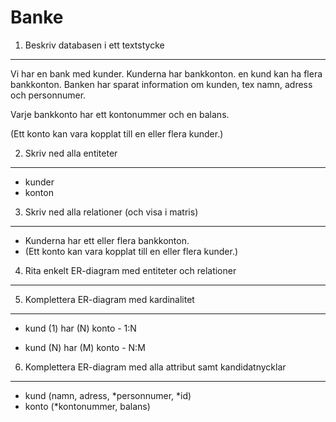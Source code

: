 Banke
========================

1. Beskriv databasen i ett textstycke
------------------------

Vi har en bank med kunder. Kunderna har bankkonton. en kund kan ha flera bankkonton. Banken har sparat information om kunden, tex namn, adress och personnumer.

Varje bankkonto har ett kontonummer och en balans.

(Ett konto kan vara kopplat till en eller flera kunder.)


2. Skriv ned alla entiteter
------------------------

* kunder
* konton

3. Skriv ned alla relationer (och visa i matris)
------------------------

* Kunderna har ett eller flera bankkonton.
* (Ett konto kan vara kopplat till en eller flera kunder.)


4. Rita enkelt ER-diagram med entiteter och relationer
------------------------


5. Komplettera ER-diagram med kardinalitet
------------------------

* kund (1) har (N) konto - 1:N

* kund (N) har (M) konto - N:M



6. Komplettera ER-diagram med alla attribut samt kandidatnycklar
------------------------

* kund (namn, adress, *personnumer, *id)
* konto (*kontonummer, balans)

